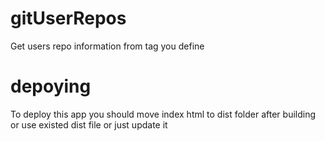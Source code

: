 # gitUserRepos
Get users repo information from tag you define

# depoying
To deploy this app you should move index html to dist folder after building or use existed dist file or just update it
